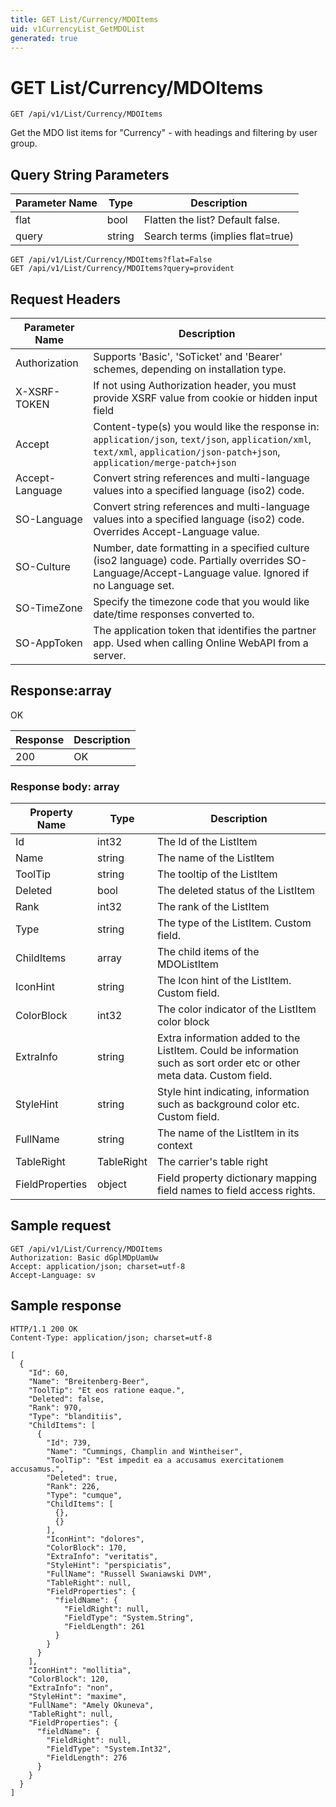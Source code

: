 ```yaml
---
title: GET List/Currency/MDOItems
uid: v1CurrencyList_GetMDOList
generated: true
---
```


# GET List/Currency/MDOItems

```http
GET /api/v1/List/Currency/MDOItems
```

Get the MDO list items for "Currency" - with headings and filtering by user group.







## Query String Parameters

| Parameter Name | Type |  Description |
|----------------|------|--------------|
| flat | bool |  Flatten the list? Default false. |
| query | string |  Search terms (implies flat=true) |

```http
GET /api/v1/List/Currency/MDOItems?flat=False
GET /api/v1/List/Currency/MDOItems?query=provident
```


## Request Headers

| Parameter Name | Description |
|----------------|-------------|
| Authorization  | Supports 'Basic', 'SoTicket' and 'Bearer' schemes, depending on installation type. |
| X-XSRF-TOKEN   | If not using Authorization header, you must provide XSRF value from cookie or hidden input field |
| Accept         | Content-type(s) you would like the response in: `application/json`, `text/json`, `application/xml`, `text/xml`, `application/json-patch+json`, `application/merge-patch+json` |
| Accept-Language | Convert string references and multi-language values into a specified language (iso2) code. |
| SO-Language | Convert string references and multi-language values into a specified language (iso2) code. Overrides Accept-Language value. |
| SO-Culture | Number, date formatting in a specified culture (iso2 language) code. Partially overrides SO-Language/Accept-Language value. Ignored if no Language set. |
| SO-TimeZone | Specify the timezone code that you would like date/time responses converted to. |
| SO-AppToken | The application token that identifies the partner app. Used when calling Online WebAPI from a server. |


## Response:array

OK

| Response | Description |
|----------------|-------------|
| 200 | OK |

### Response body: array

| Property Name | Type |  Description |
|----------------|------|--------------|
| Id | int32 | The Id of the ListItem |
| Name | string | The name of the ListItem |
| ToolTip | string | The tooltip of the ListItem |
| Deleted | bool | The deleted status of the ListItem |
| Rank | int32 | The rank of the ListItem |
| Type | string | The type of the ListItem. Custom field. |
| ChildItems | array | The child items of the MDOListItem |
| IconHint | string | The Icon hint of the ListItem. Custom field. |
| ColorBlock | int32 | The color indicator of the ListItem color block |
| ExtraInfo | string | Extra information added to the ListItem. Could be information such as sort order etc or other meta data. Custom field. |
| StyleHint | string | Style hint indicating, information such as background color etc. Custom field. |
| FullName | string | The name of the ListItem in its context |
| TableRight | TableRight | The carrier's table right |
| FieldProperties | object | Field property dictionary mapping field names to field access rights. |

## Sample request

```http!
GET /api/v1/List/Currency/MDOItems
Authorization: Basic dGplMDpUamUw
Accept: application/json; charset=utf-8
Accept-Language: sv
```

## Sample response

```http_
HTTP/1.1 200 OK
Content-Type: application/json; charset=utf-8

[
  {
    "Id": 60,
    "Name": "Breitenberg-Beer",
    "ToolTip": "Et eos ratione eaque.",
    "Deleted": false,
    "Rank": 970,
    "Type": "blanditiis",
    "ChildItems": [
      {
        "Id": 739,
        "Name": "Cummings, Champlin and Wintheiser",
        "ToolTip": "Est impedit ea a accusamus exercitationem accusamus.",
        "Deleted": true,
        "Rank": 226,
        "Type": "cumque",
        "ChildItems": [
          {},
          {}
        ],
        "IconHint": "dolores",
        "ColorBlock": 170,
        "ExtraInfo": "veritatis",
        "StyleHint": "perspiciatis",
        "FullName": "Russell Swaniawski DVM",
        "TableRight": null,
        "FieldProperties": {
          "fieldName": {
            "FieldRight": null,
            "FieldType": "System.String",
            "FieldLength": 261
          }
        }
      }
    ],
    "IconHint": "mollitia",
    "ColorBlock": 120,
    "ExtraInfo": "non",
    "StyleHint": "maxime",
    "FullName": "Amely Okuneva",
    "TableRight": null,
    "FieldProperties": {
      "fieldName": {
        "FieldRight": null,
        "FieldType": "System.Int32",
        "FieldLength": 276
      }
    }
  }
]
```